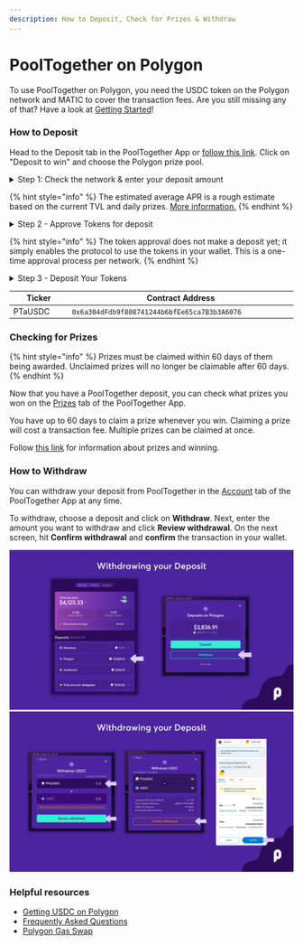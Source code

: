 ```yaml
---
description: How to Deposit, Check for Prizes & Withdraw
---
```


# PoolTogether on Polygon

To use PoolTogether on Polygon, you need the USDC token on the Polygon network and MATIC to cover the transaction fees. Are you still missing any of that? Have a look at [Getting Started](../../welcome/getting-started.md)!

### How to Deposit

Head to the Deposit tab in the PoolTogether App or [follow this link](https://app.pooltogether.com/deposit?network=polygon). Click on "Deposit to win" and choose the Polygon prize pool.

<details>

<summary>Step 1: Check the network &#x26; enter your deposit amount</summary>

First, make sure your wallet is on the Polygon network. Enter the amount of USDC you want to deposit and click on **Review deposit**.

</details>

{% hint style="info" %}
The estimated average APR is a rough estimate based on the current TVL and daily prizes. [More information.](../../welcome/faq.md#what-is-the-prize-apr)
{% endhint %}

<details>

<summary>Step 2 - Approve Tokens for deposit</summary>

To deposit into the Prize Pool, you need to allow the PoolTogether protocol to access the USDC tokens in your wallet. This happens through an approval transaction to the PoolTogether Prize Pool contracts.

Click on **Confirm approval** in the PoolTogether App and **confirm** the transaction in your wallet.

</details>

{% hint style="info" %}
The token approval does not make a deposit yet; it simply enables the protocol to use the tokens in your wallet. This is a one-time approval process per network.&#x20;
{% endhint %}

<details>

<summary>Step 3 - Deposit Your Tokens</summary>

The "Deposit Confirmation" screen will automatically load after the approval transaction is completed. Click on **Confirm deposit** and **confirm** the deposit transaction in your wallet.&#x20;

After the transaction has been submitted, you will be forwarded to the "Deposit submitted" screen. You are now eligible for all future draws.&#x20;

To reflect your PoolTogether deposit, you will receive the [PTaUSDC](https://polygonscan.com/token/0x6a304dFdb9f808741244b6bfEe65ca7B3b3A6076) ticket token. You can add it to your wallet with the information below:

</details>

<table><thead><tr><th width="150">Ticker</th><th width="588.4285714285713">Contract Address</th></tr></thead><tbody><tr><td>PTaUSDC</td><td><code>0x6a304dFdb9f808741244b6bfEe65ca7B3b3A6076</code></td></tr></tbody></table>

### Checking for Prizes

{% hint style="info" %}
Prizes must be claimed within 60 days of them being awarded. Unclaimed prizes will no longer be claimable after 60 days.&#x20;
{% endhint %}

Now that you have a PoolTogether deposit, you can check what prizes you won on the [Prizes](https://app.pooltogether.com/prizes) tab of the PoolTogether App.&#x20;

You have up to 60 days to claim a prize whenever you win. Claiming a prize will cost a transaction fee. Multiple prizes can be claimed at once.&#x20;

Follow [this link](../../welcome/faq.md#prizes-and-winning) for information about prizes and winning.

### How to Withdraw

You can withdraw your deposit from PoolTogether in the [Account](https://app.pooltogether.com/account) tab of the PoolTogether App at any time.

To withdraw, choose a deposit and click on **Withdraw**. Next, enter the amount you want to withdraw and click **Review withdrawal**. On the next screen, hit **Confirm withdrawal** and **confirm** the transaction in your wallet.

![](<../../.gitbook/assets/Deposit (9).png>) ![](<../../.gitbook/assets/Deposit (10).png>)

### Helpful resources

* [Getting USDC on Polygon](getting-usdc-on-polygon.md)
* [Frequently Asked Questions](../../welcome/faq.md)
* [Polygon Gas Swap](https://wallet.polygon.technology/gas-swap/)
